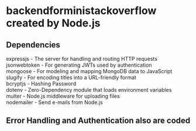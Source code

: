 # backendforministackoverflow created by Node.js 

## Dependencies <br/>

expressjs - The server for handling and routing HTTP requests <br/>
jsonwebtoken - For generating JWTs used by authentication <br/> 
mongoose - For modeling and mapping MongoDB data to JavaScript <br/>
slugify - For encoding titles into a URL-friendly format <br/>
bcryptjs - Hashing Password <br/>
dotenv - Zero-Dependency module that loads environment variables <br/>
multer - Node.js middleware for uploading files <br/>
nodemailer - Send e-mails from Node.js <br/>

## Error Handling and Authentication also are coded
